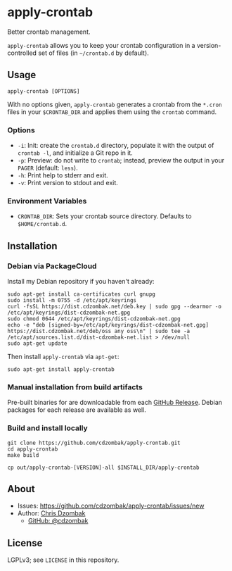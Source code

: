 # apply-crontab

Better crontab management.

`apply-crontab` allows you to keep your crontab configuration in a version-controlled set of files (in `~/crontab.d` by default).

## Usage

```text
apply-crontab [OPTIONS]
```

With no options given, `apply-crontab` generates a crontab from the `*.cron` files in your `$CRONTAB_DIR` and applies them using the `crontab` command.

### Options

- `-i`: Init: create the `crontab.d` directory, populate it with the output of `crontab -l`, and initialize a Git repo in it.
- `-p`: Preview: do not write to `crontab`; instead, preview the output in your `PAGER` (default: `less`).
- `-h`: Print help to stderr and exit.
- `-v`: Print version to stdout and exit.

### Environment Variables

- `CRONTAB_DIR`: Sets your crontab source directory. Defaults to `$HOME/crontab.d`.

## Installation

### Debian via PackageCloud

Install my Debian repository if you haven't already:

```shell
sudo apt-get install ca-certificates curl gnupg
sudo install -m 0755 -d /etc/apt/keyrings
curl -fsSL https://dist.cdzombak.net/deb.key | sudo gpg --dearmor -o /etc/apt/keyrings/dist-cdzombak-net.gpg
sudo chmod 0644 /etc/apt/keyrings/dist-cdzombak-net.gpg
echo -e "deb [signed-by=/etc/apt/keyrings/dist-cdzombak-net.gpg] https://dist.cdzombak.net/deb/oss any oss\n" | sudo tee -a /etc/apt/sources.list.d/dist-cdzombak-net.list > /dev/null
sudo apt-get update
```

Then install `apply-crontab` via `apt-get`:

```shell
sudo apt-get install apply-crontab
```

### Manual installation from build artifacts

Pre-built binaries for are downloadable from each [GitHub Release](https://github.com/cdzombak/apply-crontab/releases). Debian packages for each release are available as well.

### Build and install locally

```shell
git clone https://github.com/cdzombak/apply-crontab.git
cd apply-crontab
make build

cp out/apply-crontab-[VERSION]-all $INSTALL_DIR/apply-crontab
```

## About

- Issues: https://github.com/cdzombak/apply-crontab/issues/new
- Author: [Chris Dzombak](https://www.dzombak.com)
  - [GitHub: @cdzombak](https://www.github.com/cdzombak)

## License

LGPLv3; see `LICENSE` in this repository.
